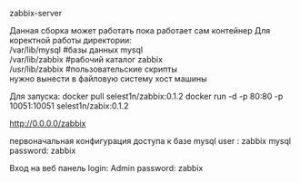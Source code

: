 zabbix-server

Данная сборка может работать пока работает сам контейнер 
Для коректной работы директории:        
/var/lib/mysql  #базы данных mysql      
/var/lib/zabbix #рабочий каталог zabbix         
/usr/lib/zabbix #пользовательские скрипты          
нужно вынести в файловую систему хост машины

Для запуска:
docker pull selest1n/zabbix:0.1.2
docker run -d -p 80:80 -p 10051:10051 selest1n/zabix:0.1.2

http://0.0.0.0/zabbix

первоначальная конфигурация доступа к базе 
mysql user : zabbix
mysql password: zabbix

Вход на веб панель
login: Admin
password: zabbix
